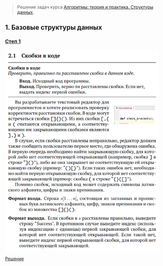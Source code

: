 > Решение задач курса [Алгоритмы: теория и практика. Структуры данных](https://stepik.org/course/1547/).

## 1. Базовые структуры данных

### [Степ 1](https://stepik.org/lesson/41234/step/1)

![Условие задачи](lesson-41234/step-1/challenge.png)

[Решение](lesson-41234/step-1/main.go)
